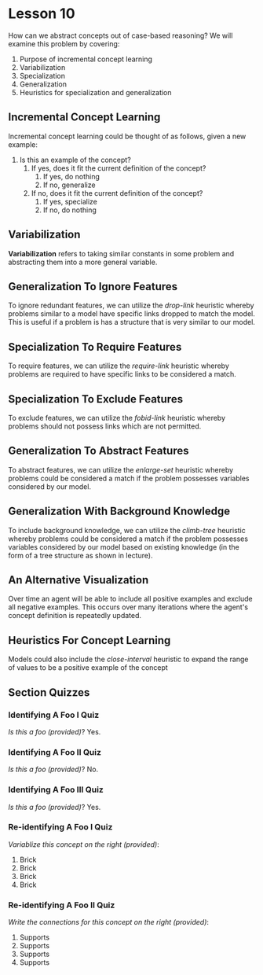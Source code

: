 # Lesson 10

How can we abstract concepts out of case-based reasoning? We will examine this problem by covering:

1. Purpose of incremental concept learning
2. Variabilization
3. Specialization
4. Generalization
5. Heuristics for specialization and generalization

## Incremental Concept Learning

Incremental concept learning could be thought of as follows, given a new example:

1. Is this an example of the concept?
   1. If yes, does it fit the current definition of the concept?
      1. If yes, do nothing
      2. If no, generalize
   2. If no, does it fit the current definition of the concept?
      1. If yes, specialize
      2. If no, do nothing

## Variabilization

**Variabilization** refers to taking similar constants in some problem and abstracting them into a more general variable.

## Generalization To Ignore Features

To ignore redundant features, we can utilize the _drop-link_ heuristic whereby problems similar to a model have specific links dropped to match the model. This is useful if a problem is has a structure that is very similar to our model.

## Specialization To Require Features

To require features, we can utilize the _require-link_ heuristic whereby problems are required to have specific links to be considered a match.

## Specialization To Exclude Features

To exclude features, we can utilize the _fobid-link_ heuristic whereby problems should not possess links which are not permitted.

## Generalization To Abstract Features

To abstract features, we can utilize the _enlarge-set_ heuristic whereby problems could be considered a match if the problem possesses variables considered by our model.

## Generalization With Background Knowledge

To include background knowledge, we can utilize the _climb-tree_ heuristic whereby problems could be considered a match if the problem possesses variables considered by our model based on existing knowledge (in the form of a tree structure as shown in lecture).

## An Alternative Visualization

Over time an agent will be able to include all positive examples and exclude all negative examples. This occurs over many iterations where the agent's concept definition is repeatedly updated.

## Heuristics For Concept Learning

Models could also include the _close-interval_ heuristic to expand the range of values to be a positive example of the concept

## Section Quizzes

### Identifying A Foo I Quiz

_Is this a foo (provided)_? Yes.

### Identifying A Foo II Quiz

_Is this a foo (provided)_? No.

### Identifying A Foo III Quiz

_Is this a foo (provided)_? Yes.

### Re-identifying A Foo I Quiz

_Variablize this concept on the right (provided)_:

1. Brick
2. Brick
3. Brick
4. Brick

### Re-identifying A Foo II Quiz

_Write the connections for this concept on the right (provided)_:

1. Supports
2. Supports
3. Supports
4. Supports
